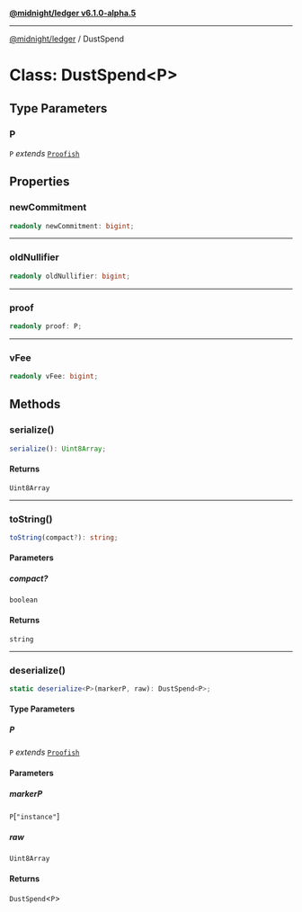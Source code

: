 [**@midnight/ledger v6.1.0-alpha.5**](../README.md)

***

[@midnight/ledger](../globals.md) / DustSpend

# Class: DustSpend\<P\>

## Type Parameters

### P

`P` *extends* [`Proofish`](../type-aliases/Proofish.md)

## Properties

### newCommitment

```ts
readonly newCommitment: bigint;
```

***

### oldNullifier

```ts
readonly oldNullifier: bigint;
```

***

### proof

```ts
readonly proof: P;
```

***

### vFee

```ts
readonly vFee: bigint;
```

## Methods

### serialize()

```ts
serialize(): Uint8Array;
```

#### Returns

`Uint8Array`

***

### toString()

```ts
toString(compact?): string;
```

#### Parameters

##### compact?

`boolean`

#### Returns

`string`

***

### deserialize()

```ts
static deserialize<P>(markerP, raw): DustSpend<P>;
```

#### Type Parameters

##### P

`P` *extends* [`Proofish`](../type-aliases/Proofish.md)

#### Parameters

##### markerP

`P`\[`"instance"`\]

##### raw

`Uint8Array`

#### Returns

`DustSpend`\<`P`\>
